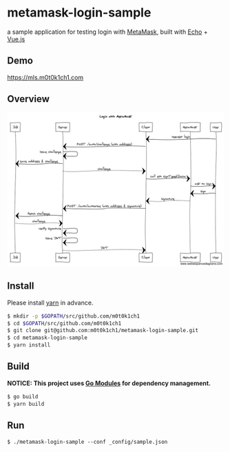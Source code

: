 # metamask-login-sample

a sample application for testing login with [MetaMask](https://github.com/MetaMask), built with [Echo](https://github.com/labstack/echo) + [Vue.js](https://github.com/vuejs/vue)

## Demo

https://mls.m0t0k1ch1.com

## Overview

![sequence diagram](src/img/sequence-diagram.png)

## Install

Please install [yarn](https://github.com/yarnpkg/yarn) in advance.

``` sh
$ mkdir -p $GOPATH/src/github.com/m0t0k1ch1
$ cd $GOPATH/src/github.com/m0t0k1ch1
$ git clone git@github.com:m0t0k1ch1/metamask-login-sample.git
$ cd metamask-login-sample
$ yarn install
```

## Build

__NOTICE: This project uses [Go Modules](https://github.com/golang/go/wiki/Modules) for dependency management.__

``` sh
$ go build
$ yarn build
```

## Run

```
$ ./metamask-login-sample --conf _config/sample.json
```
